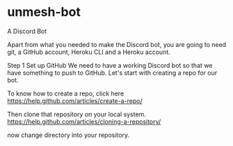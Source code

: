 # unmesh-bot
A Discord Bot

Apart from what you needed to make the Discord bot, you are going to need git, a GitHub account, Heroku CLI and a Heroku account.

Step 1 Set up GitHub We need to have a working Discord bot so that we have something to push to GitHub. Let's start with creating a repo for our bot.

To know how to create a repo, click here https://help.github.com/articles/create-a-repo/

Then clone that repository on your local system. https://help.github.com/articles/cloning-a-repository/

now change directory into your repository.

